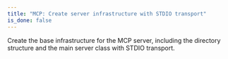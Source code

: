```yaml
---
title: "MCP: Create server infrastructure with STDIO transport"
is_done: false
---
```


Create the base infrastructure for the MCP server, including the directory structure and the main server class with STDIO transport.
